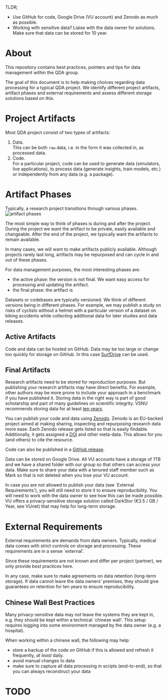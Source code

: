 TLDR;
* Use GitHub for code, Google Drive (VU account) and Zenodo as much as possible.
* Working with sensitive data? Liaise with the data owner for solutions. Make sure that data can
  be stored for 10 year.

# About
This repository contains best practices, pointers and tips for data management within the QDA
group.

The goal of this document is to help making choices regarding data processing for a typical QDA
project. We identify different project artifacts, artifact phases and external requirements and
assess different storage solutions based on this.

# Project Artifacts
Most QDA project consist of two types of artifacts:
 1. Data.  
    This can be both `raw` data, i.e. in the form it was collected in, as processed data.
 2. Code.  
    For a particular project, code can be used to generate data (simulators, live applications),
    to process data (generate insights, train models, etc.) or independently from any data (e.g. a
    package).

# Artifact Phases
Typically, a research project transitions through various phases.
![artifact
phases](https://raw.githubusercontent.com/VU-QDA/data-management/main/artifacts/research-cycle/research-cycle.png?token=AAW5FRAUA47LQ4WKVKWHVHS7VFVJO)

The most simple way to think of phases is during and after the project. During the project we want
the artifact to be private, easily available and changeable. After the end of the project, we
typically want the artifacts to remain available.

In many cases, we will want to make artifacts publicly available. Although projects rarely last
long, artifacts may be repurposed and can cycle in and out of these phases.

For data management purposes, the most interesting phases are:
 * the active phase: the version is not final. We want easy access for processing and updating the
   artifact. 
 * the final phase: the artifact is 

Datasets or codebases are typically versioned. We think of different versions being in different
phases. For example, we may publish a study on risks of cyclists without a helmet with a
particular version of a dataset on biking accidents while collecting additional data for later
studies and data releases.


## Active Artifacts
Code and data can be hosted on GitHub. Data may be too large or change too quickly for storage on
GitHub. In this case
[SurfDrive](https://www.surf.nl/en/surfdrive-store-and-share-your-files-securely-in-the-cloud) can
be used.

## Final Artifacts
Research artifacts need to be stored for reproduction purposes. But publishing your research
artifacts may have direct benefits. For example, other authors may be more prone to include your
approach in a benchmark if you have published it. Storing data in the right way is part of good
scholarship and part of many guidelines on scientific integrity. VSNU recommends storing data for
at least [ten
years](https://www.vsnu.nl/files/documenten/Nederlandse%20gedragscode%20wetenschappelijke%20integriteit%202018.pdf).

You can publish your code and data using [Zenodo](https://zenodo.org/). Zenodo is an EU-backed
project aimed at making sharing, inspecting and repurposing research data more ease. Each Zenodo
release gets listed so that is easily findable. Additionally, it gets assigned a
[DOI](http://www.doi.org/) and other meta-data. This allows for you (and others) to cite the resource.
 
Code can also be published in a [GitHub
release](https://github.blog/2013-07-02-release-your-software/).

Data can be stored on Google Drive. All VU accounts have a storage of 1TB and we have a shared
folder with our group so that others can access your data. Make sure to share your data with a
tenured staff member such as Mark so that is not deleted when you lose your VU account.

In case you are not allowed to publish your data (see `External Requirements'), you will still
need to store it to ensure reproducibility. You will need to work with the data owner to see how
this can be made possible. VU offers a privacy-sensitive storage solution called DarkStor (€3.5 /
GB / Year, see VUnet) that may help for long-term storage.

# External Requirements
External requirements are demands from data owners. Typically, medical data comes with strict
controls on storage and processing. These requirements are in a sense `external'.

Since these requirements are not known and differ per project (partner), we only provide best
practices here.

In any case, make sure to make agreements on data retention (long-term storage). If data cannot
leave the data owners' premises, they should give guarantees on retention for ten years to ensure
reproducibility.

## Chinese Wall Best Practices
Many privacy-sensitive data may not leave the systems they are kept in, e.g. they should be kept
within a technical `chinese wall'. This setup requires logging into some environment managed by
the data owner (e.g. a hospital).

When working within a chinese wall, the following may help:
* store a backup of the code on GitHub if this is allowed and refresh it frequently, *at least*
  daily.
* avoid manual changes to data
* make sure to capture all data processing in scripts (end-to-end), so that  
  you can always reconstruct your data

# TODO

